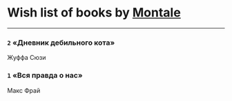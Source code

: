 # Wish list of books by [Montale](http://vk.com/id224219704)
---

### `2` «Дневник дебильного кота»
Жуффа Сюзи

### `1` «Вся правда о нас»
Макс Фрай

